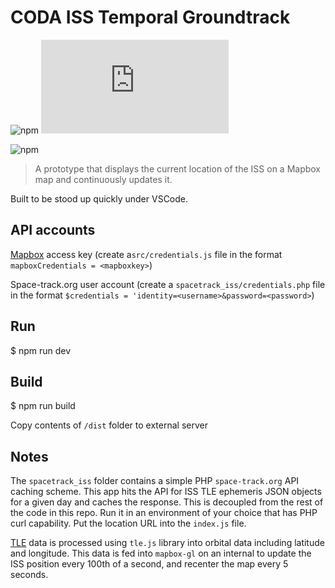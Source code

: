CODA ISS Temporal Groundtrack
===========
![npm](https://img.shields.io/npm/v/mapbox-gl?label=mapbox-gl&style=flat-square&logo=webpack)
![npm](https://img.shields.io/npm/v/tle.js?label=tle.js&style=flat-square&logo=webpack)

![npm](https://img.shields.io/badge/dependencies-up--to--date-green?style=flat-square&logo=npm&color=success)

> A prototype that displays the current location of the ISS on a Mapbox map and continuously updates it.

Built to be stood up quickly under VSCode.

## API accounts
[Mapbox](https://www.mapbox.com/) access key (create a`src/credentials.js` file in the format `mapboxCredentials = <mapboxkey>`)

Space-track.org user account (create a `spacetrack_iss/credentials.php` file in the format `$credentials = 'identity=<username>&password=<password>`)

## Run
$ npm run dev

## Build
$ npm run build

Copy contents of `/dist` folder to external server

## Notes
The `spacetrack_iss` folder contains a simple PHP `space-track.org` API caching scheme. This app hits the API for ISS TLE ephemeris JSON objects for a given day and caches the response. This is decoupled from the rest of the code in this repo. Run it in an environment of your choice that has PHP curl capability. Put the location URL into the `index.js` file.

[TLE](https://en.wikipedia.org/wiki/Two-line_element_set) data is processed using `tle.js` library into orbital data including latitude and longitude. This data is fed into `mapbox-gl` on an internal to update the ISS position every 100th of a second, and recenter the map every 5 seconds. 